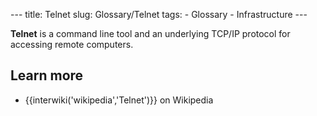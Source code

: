 --- title: Telnet slug: Glossary/Telnet tags: - Glossary - Infrastructure ---

**Telnet** is a command line tool and an underlying TCP/IP protocol for accessing remote computers.

## Learn more

- {{interwiki('wikipedia','Telnet')}} on Wikipedia
